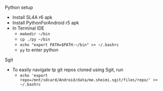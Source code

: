 Python setup

- Install SL4A r6 apk
- Install PythonForAndroid r5 apk
- In Terminal IDE
  - `makedir ~/bin`
  - `cp ./py ~/bin`
  - `echo "export PATH=$PATH:~/bin" >> ~/.bashrc`
  - `py` to enter python

Sgit

- To easily navigate tp git repos cloned using Sgit, run   
  - `echo 'export repo=/mnt/sdcard/Android/data/me.sheimi.sgit/files/repo/' >> ~/.bashrc`
